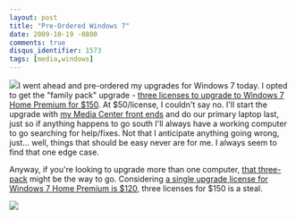 ```yaml
---
layout: post
title: "Pre-Ordered Windows 7"
date: 2009-10-19 -0800
comments: true
disqus_identifier: 1573
tags: [media,windows]
---
```

[![](http://ecx.images-amazon.com/images/I/41mqYLz8fKL._SL160_.jpg)](http://www.amazon.com/gp/product/B002MV2MG0?ie=UTF8&tag=mhsvortex&linkCode=as2&camp=1789&creative=390957&creativeASIN=B002MV2MG0)I
went ahead and pre-ordered my upgrades for Windows 7 today. I opted to
get the "family pack" upgrade - [three licenses to upgrade to Windows 7
Home Premium for
\$150](http://www.amazon.com/gp/product/B002MV2MG0?ie=UTF8&tag=mhsvortex&linkCode=as2&camp=1789&creative=390957&creativeASIN=B002MV2MG0).
At \$50/license, I couldn't say no. I'll start the upgrade with [my
Media Center front
ends](/archive/2008/09/30/overview-of-my-media-center-solution.aspx) and
do our primary laptop last, just so if anything happens to go south I'll
always have a working computer to go searching for help/fixes. Not that
I anticipate anything going wrong, just... well, things that should be
easy never are for me. I always seem to find that one edge case.

Anyway, if you're looking to upgrade more than one computer, [that
three-pack](http://www.amazon.com/gp/product/B002MV2MG0?ie=UTF8&tag=mhsvortex&linkCode=as2&camp=1789&creative=390957&creativeASIN=B002MV2MG0)
might be the way to go. Considering [a single upgrade license for
Windows 7 Home Premium is
\$120](http://www.amazon.com/gp/product/B002DHLUWK?ie=UTF8&tag=mhsvortex&linkCode=as2&camp=1789&creative=390957&creativeASIN=B002DHLUWK),
three licenses for \$150 is a steal.

![](http://www.assoc-amazon.com/e/ir?t=mhsvortex&l=as2&o=1&a=B002MV2MG0)

